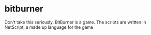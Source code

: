 # bitburner
Don't take this seriously. BitBurner is a game. The scripts are written in NetScript, a made up language for the game
